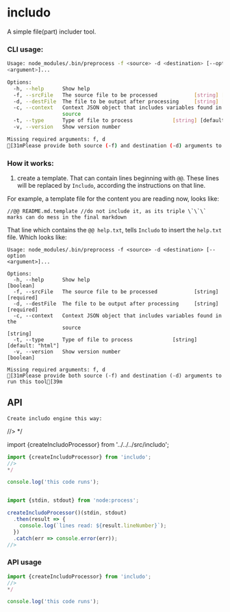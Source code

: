 # includo

A simple file(part) includer tool.

### CLI usage:

```sh
Usage: node_modules/.bin/preprocess -f <source> -d <destination> [--option
<argument>]...

Options:
  -h, --help      Show help                                            [boolean]
  -f, --srcFile   The source file to be processed            [string] [required]
  -d, --destFile  The file to be output after processing     [string] [required]
  -c, --context   Context JSON object that includes variables found in the
                  source                                                [string]
  -t, --type      Type of file to process             [string] [default: "html"]
  -v, --version   Show version number                                  [boolean]

Missing required arguments: f, d
[31mPlease provide both source (-f) and destination (-d) arguments to run this tool[39m

```

### How it works:

1. create a template. That can contain lines beginning with `@@`. These lines will be replaced by `Includo`, according the instructions on that line.

For example, a template file for the content you are reading now, looks like:

```
//@@ README.md.template //do not include it, as its triple \`\`\` marks can do mess in the final markdown
```

That line which contains the `@@ help.txt`, tells `Includo` to insert the `help.txt` file. Which looks like:

```
Usage: node_modules/.bin/preprocess -f <source> -d <destination> [--option
<argument>]...

Options:
  -h, --help      Show help                                            [boolean]
  -f, --srcFile   The source file to be processed            [string] [required]
  -d, --destFile  The file to be output after processing     [string] [required]
  -c, --context   Context JSON object that includes variables found in the
                  source                                                [string]
  -t, --type      Type of file to process             [string] [default: "html"]
  -v, --version   Show version number                                  [boolean]

Missing required arguments: f, d
[31mPlease provide both source (-f) and destination (-d) arguments to run this tool[39m

```

## API

    Create includo engine this way:
//>
*/

import {createIncludoProcessor} from '../../../src/includo';


```ts
import {createIncludoProcessor} from 'includo';
//>
*/

console.log('this code runs');


import {stdin, stdout} from 'node:process';

createIncludoProcessor()(stdin, stdout)
  .then(result => {
    console.log(`lines read: ${result.lineNumber}`);
  })
  .catch(err => console.error(err));
//>

```

### API usage
```ts
import {createIncludoProcessor} from 'includo';
//>
*/

console.log('this code runs');

```
